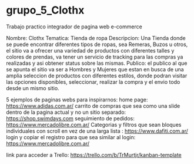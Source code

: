 # grupo_5_Clothx
Trabajo practico integrador de pagina web e-commerce

Nombre: Clothx
Tematica: Tienda de ropa
Descripcion: Una Tienda donde se puede encontrar diferentes tipos de ropas, sea Remeras, Buzos u otros, el sitio va a ofrecer una variedad de productos con diferentes talles y colores de prendas, va tener un servicio de tracking para las compras ya realizadas y asi obtener status sobre las mismas.
Publico: el publico al que se apunta el sitio va ser a Hombres y Mujeres que estan en busca de una amplia seleccion de productos con diferentes estilos, donde podran visitar las opciones disponibles, seleccionar, realizar la compra y el envio todo desde un mismo sitio.

5 ejemplos de paginas webs para inspirarnos: 
home page: https://www.adidas.com.ar/
carrito de compras que sea como una slide dentro de la pagina actual y no un sitio separado: https://shop.swimdays.com
seguimiento de pedidos: https://www.mercadolibre.com.ar/
Categorias y filtros que sean bloques individuales con scroll en vez de una larga lista : https://www.dafiti.com.ar/
login y copiar el registro para que sea similar al login: https://www.mercadolibre.com.ar/

link para acceder a Trello: https://trello.com/b/TrMurtjr/kanban-template